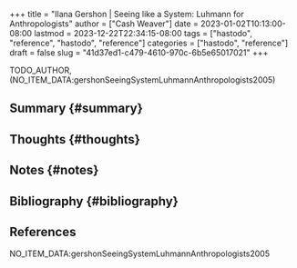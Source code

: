 +++
title = "Ilana Gershon | Seeing like a System: Luhmann for Anthropologists"
author = ["Cash Weaver"]
date = 2023-01-02T10:13:00-08:00
lastmod = 2023-12-22T22:34:15-08:00
tags = ["hastodo", "reference", "hastodo", "reference"]
categories = ["hastodo", "reference"]
draft = false
slug = "41d37ed1-c479-4610-970c-6b5e65017021"
+++

TODO_AUTHOR, (NO_ITEM_DATA:gershonSeeingSystemLuhmannAnthropologists2005)


## Summary {#summary}


## Thoughts {#thoughts}


## Notes {#notes}


## Bibliography {#bibliography}

## References

<style>.csl-entry{text-indent: -1.5em; margin-left: 1.5em;}</style><div class="csl-bib-body">
  <div class="csl-entry">NO_ITEM_DATA:gershonSeeingSystemLuhmannAnthropologists2005</div>
</div>
